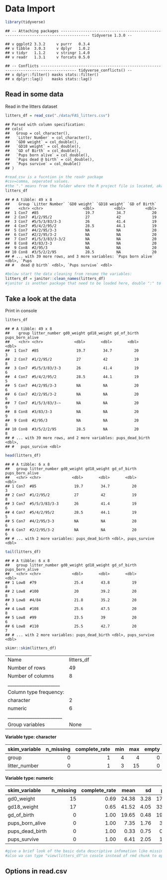 Data Import
================

``` r
library(tidyverse)
```

    ## -- Attaching packages ----------------------------------------------------------------------------------- tidyverse 1.3.0 --

    ## v ggplot2 3.3.2     v purrr   0.3.4
    ## v tibble  3.0.3     v dplyr   1.0.2
    ## v tidyr   1.1.2     v stringr 1.4.0
    ## v readr   1.3.1     v forcats 0.5.0

    ## -- Conflicts -------------------------------------------------------------------------------------- tidyverse_conflicts() --
    ## x dplyr::filter() masks stats::filter()
    ## x dplyr::lag()    masks stats::lag()

Read in some data
-----------------

Read in the litters dataset

``` r
litters_df = read_csv("./data/FAS_litters.csv")
```

    ## Parsed with column specification:
    ## cols(
    ##   Group = col_character(),
    ##   `Litter Number` = col_character(),
    ##   `GD0 weight` = col_double(),
    ##   `GD18 weight` = col_double(),
    ##   `GD of Birth` = col_double(),
    ##   `Pups born alive` = col_double(),
    ##   `Pups dead @ birth` = col_double(),
    ##   `Pups survive` = col_double()
    ## )

``` r
#read_csv is a fucntion in the readr package
#csv=comma, seperated values. 
#the "." means from the folder where the R project file is located, aka. start here
litters_df
```

    ## # A tibble: 49 x 8
    ##    Group `Litter Number` `GD0 weight` `GD18 weight` `GD of Birth`
    ##    <chr> <chr>                  <dbl>         <dbl>         <dbl>
    ##  1 Con7  #85                     19.7          34.7            20
    ##  2 Con7  #1/2/95/2               27            42              19
    ##  3 Con7  #5/5/3/83/3-3           26            41.4            19
    ##  4 Con7  #5/4/2/95/2             28.5          44.1            19
    ##  5 Con7  #4/2/95/3-3             NA            NA              20
    ##  6 Con7  #2/2/95/3-2             NA            NA              20
    ##  7 Con7  #1/5/3/83/3-3/2         NA            NA              20
    ##  8 Con8  #3/83/3-3               NA            NA              20
    ##  9 Con8  #2/95/3                 NA            NA              20
    ## 10 Con8  #3/5/2/2/95             28.5          NA              20
    ## # ... with 39 more rows, and 3 more variables: `Pups born alive` <dbl>, `Pups
    ## #   dead @ birth` <dbl>, `Pups survive` <dbl>

``` r
#below start the data cleaning from rename the variables:
litters_df = janitor::clean_names(litters_df)
#janitor is another package that need to be loaded here, double ":" to load, and that use the function "clean_name" in jamitor to rename the variables into snake_form. 
```

Take a look at the data
-----------------------

Print in console

``` r
litters_df
```

    ## # A tibble: 49 x 8
    ##    group litter_number gd0_weight gd18_weight gd_of_birth pups_born_alive
    ##    <chr> <chr>              <dbl>       <dbl>       <dbl>           <dbl>
    ##  1 Con7  #85                 19.7        34.7          20               3
    ##  2 Con7  #1/2/95/2           27          42            19               8
    ##  3 Con7  #5/5/3/83/3-3       26          41.4          19               6
    ##  4 Con7  #5/4/2/95/2         28.5        44.1          19               5
    ##  5 Con7  #4/2/95/3-3         NA          NA            20               6
    ##  6 Con7  #2/2/95/3-2         NA          NA            20               6
    ##  7 Con7  #1/5/3/83/3-~       NA          NA            20               9
    ##  8 Con8  #3/83/3-3           NA          NA            20               9
    ##  9 Con8  #2/95/3             NA          NA            20               8
    ## 10 Con8  #3/5/2/2/95         28.5        NA            20               8
    ## # ... with 39 more rows, and 2 more variables: pups_dead_birth <dbl>,
    ## #   pups_survive <dbl>

``` r
head(litters_df)
```

    ## # A tibble: 6 x 8
    ##   group litter_number gd0_weight gd18_weight gd_of_birth pups_born_alive
    ##   <chr> <chr>              <dbl>       <dbl>       <dbl>           <dbl>
    ## 1 Con7  #85                 19.7        34.7          20               3
    ## 2 Con7  #1/2/95/2           27          42            19               8
    ## 3 Con7  #5/5/3/83/3-3       26          41.4          19               6
    ## 4 Con7  #5/4/2/95/2         28.5        44.1          19               5
    ## 5 Con7  #4/2/95/3-3         NA          NA            20               6
    ## 6 Con7  #2/2/95/3-2         NA          NA            20               6
    ## # ... with 2 more variables: pups_dead_birth <dbl>, pups_survive <dbl>

``` r
tail(litters_df)
```

    ## # A tibble: 6 x 8
    ##   group litter_number gd0_weight gd18_weight gd_of_birth pups_born_alive
    ##   <chr> <chr>              <dbl>       <dbl>       <dbl>           <dbl>
    ## 1 Low8  #79                 25.4        43.8          19               8
    ## 2 Low8  #100                20          39.2          20               8
    ## 3 Low8  #4/84               21.8        35.2          20               4
    ## 4 Low8  #108                25.6        47.5          20               8
    ## 5 Low8  #99                 23.5        39            20               6
    ## 6 Low8  #110                25.5        42.7          20               7
    ## # ... with 2 more variables: pups_dead_birth <dbl>, pups_survive <dbl>

``` r
skimr::skim(litters_df)
```

|                                                  |             |
|:-------------------------------------------------|:------------|
| Name                                             | litters\_df |
| Number of rows                                   | 49          |
| Number of columns                                | 8           |
| \_\_\_\_\_\_\_\_\_\_\_\_\_\_\_\_\_\_\_\_\_\_\_   |             |
| Column type frequency:                           |             |
| character                                        | 2           |
| numeric                                          | 6           |
| \_\_\_\_\_\_\_\_\_\_\_\_\_\_\_\_\_\_\_\_\_\_\_\_ |             |
| Group variables                                  | None        |

**Variable type: character**

| skim\_variable |  n\_missing|  complete\_rate|  min|  max|  empty|  n\_unique|  whitespace|
|:---------------|-----------:|---------------:|----:|----:|------:|----------:|-----------:|
| group          |           0|               1|    4|    4|      0|          6|           0|
| litter\_number |           0|               1|    3|   15|      0|         49|           0|

**Variable type: numeric**

| skim\_variable    |  n\_missing|  complete\_rate|   mean|    sd|    p0|    p25|    p50|    p75|  p100| hist  |
|:------------------|-----------:|---------------:|------:|-----:|-----:|------:|------:|------:|-----:|:------|
| gd0\_weight       |          15|            0.69|  24.38|  3.28|  17.0|  22.30|  24.10|  26.67|  33.4| ▃▇▇▆▁ |
| gd18\_weight      |          17|            0.65|  41.52|  4.05|  33.4|  38.88|  42.25|  43.80|  52.7| ▃▃▇▂▁ |
| gd\_of\_birth     |           0|            1.00|  19.65|  0.48|  19.0|  19.00|  20.00|  20.00|  20.0| ▅▁▁▁▇ |
| pups\_born\_alive |           0|            1.00|   7.35|  1.76|   3.0|   6.00|   8.00|   8.00|  11.0| ▁▃▂▇▁ |
| pups\_dead\_birth |           0|            1.00|   0.33|  0.75|   0.0|   0.00|   0.00|   0.00|   4.0| ▇▂▁▁▁ |
| pups\_survive     |           0|            1.00|   6.41|  2.05|   1.0|   5.00|   7.00|   8.00|   9.0| ▁▃▂▇▇ |

``` r
#give a brief look of the basic data descriptive infomation like missing, means, and histgram, ect. 
#also wa can type "view(litters_df"in cosole instead of rmd chunk to open a new window of the dataset. (open new window in rmd will make knit harder)
```

Options in read.csv
-------------------
